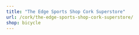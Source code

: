 ```yaml
---
title: "The Edge Sports Shop Cork Superstore"
url: /cork/the-edge-sports-shop-cork-superstore/
shop: bicycle
---
```

